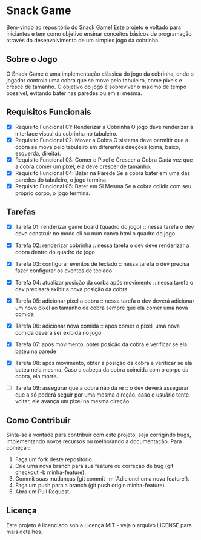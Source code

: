 # Snack Game

Bem-vindo ao repositório do Snack Game! Este projeto é voltado para iniciantes e tem como objetivo ensinar conceitos básicos de programação através do desenvolvimento de um simples jogo da cobrinha.

## Sobre o Jogo

O Snack Game é uma implementação clássica do jogo da cobrinha, onde o jogador controla uma cobra que se move pelo tabuleiro, come pixels e cresce de tamanho. O objetivo do jogo é sobreviver o máximo de tempo possível, evitando bater nas paredes ou em si mesma.

## Requisitos Funcionais

- [x] Requisito Funcional 01: Renderizar a Cobrinha
  O jogo deve renderizar a interface visual da cobrinha no tabuleiro.
- [x] Requisito Funcional 02: Mover a Cobra
  O sistema deve permitir que a cobra se mova pelo tabuleiro em diferentes direções (cima, baixo, esquerda, direita).
- [x] Requisito Funcional 03: Comer o Pixel e Crescer a Cobra
  Cada vez que a cobra comer um pixel, ela deve crescer de tamanho.
- [x] Requisito Funcional 04: Bater na Parede
  Se a cobra bater em uma das paredes do tabuleiro, o jogo termina.
- [x] Requisito Funcional 05: Bater em Si Mesma
  Se a cobra colidir com seu próprio corpo, o jogo termina.

## Tarefas

- [x] Tarefa 01: renderizar game board (quadro do jogo) :: nessa tarefa o dev deve construir no modo cli ou num canva html o quadro do jogo
- [x] Tarefa 02: renderizar cobrinha :: nessa tarefa o dev deve renderizar a cobra dentro do quadro do jogo
- [x] Tarefa 03: configurar eventos de teclado :: nessa tarefa o dev precisa fazer configurar os eventos de teclado
- [x] Tarefa 04: atualizar posição da corba após movimento :: nessa tarefa o dev precisará exibir a nova posição da cobra.
- [x] Tarefa 05: adicionar pixel a cobra :: nessa tarefa o dev deverá adicionar um novo pixel ao tamanho da cobra sempre que ela comer uma nova comida
- [x] Tarefa 06: adicionar nova comida :: após comer o pixel, uma nova comida deverá ser exibida no jogo
- [x] Tarefa 07: após movimento, obter posição da cobra e verificar se ela bateu na parede
- [x] Tarefa 08: após movimento, obter a posição da cobra e verificar se ela bateu nela mesma. Caso a cabeça da cobra coincida com o corpo da cobra, ela morre.
- [ ] Tarefa 09: assegurar que a cobra não dá ré :: o dev deverá assegurar que a só poderá seguir por uma mesma direção. caso o usuário tente voltar, ele avança um pixel na mesma direção.


## Como Contribuir
Sinta-se à vontade para contribuir com este projeto, seja corrigindo bugs, implementando novos recursos ou melhorando a documentação. Para começar:

1. Faça um fork deste repositório.
2. Crie uma nova branch para sua feature ou correção de bug (git checkout -b minha-feature).
3. Commit suas mudanças (git commit -m 'Adicionei uma nova feature').
4. Faça um push para a branch (git push origin minha-feature).
5. Abra um Pull Request.

## Licença
Este projeto é licenciado sob a Licença MIT - veja o arquivo LICENSE para mais detalhes.

